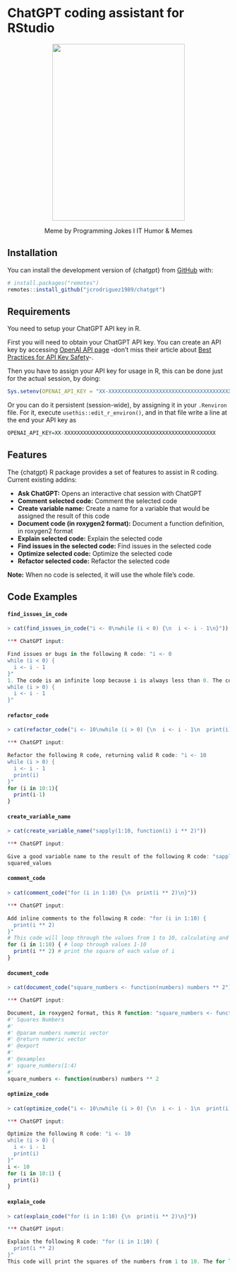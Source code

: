 
<!-- README.md is generated from README.Rmd. Please edit that file -->

# ChatGPT coding assistant for RStudio

<center>
<img width="300" height="400" src="https://media.licdn.com/dms/image/C5622AQG8D9NQ_ePuzA/feedshare-shrink_800/0/1673359083125?e=1676505600&v=beta&t=cnmYmdjyiAZ4gwZqqwJy1UXBJ5IlHWAiLWLQuSEjeYk">
<p>
Meme by Programming Jokes I IT Humor & Memes
</p>
</center>

## Installation

You can install the development version of {chatgpt} from
[GitHub](https://github.com/jcrodriguez1989/chatgpt) with:

``` r
# install.packages("remotes")
remotes::install_github("jcrodriguez1989/chatgpt")
```

## Requirements

You need to setup your ChatGPT API key in R.

First you will need to obtain your ChatGPT API key. You can create an
API key by accessing [OpenAI API
page](https://beta.openai.com/account/api-keys) -don’t miss their
article about [Best Practices for API Key
Safety](https://help.openai.com/en/articles/5112595-best-practices-for-api-key-safety)-.

Then you have to assign your API key for usage in R, this can be done
just for the actual session, by doing:

``` r
Sys.setenv(OPENAI_API_KEY = "XX-XXXXXXXXXXXXXXXXXXXXXXXXXXXXXXXXXXXXXXXXXXXXXXXX")
```

Or you can do it persistent (session-wide), by assigning it in your
`.Renviron` file. For it, execute `usethis::edit_r_environ()`, and in
that file write a line at the end your API key as

``` r
OPENAI_API_KEY=XX-XXXXXXXXXXXXXXXXXXXXXXXXXXXXXXXXXXXXXXXXXXXXXXXX
```

## Features

The {chatgpt} R package provides a set of features to assist in R
coding. Current existing addins:

- **Ask ChatGPT:** Opens an interactive chat session with ChatGPT
- **Comment selected code:** Comment the selected code
- **Create variable name:** Create a name for a variable that would be
  assigned the result of this code
- **Document code (in roxygen2 format):** Document a function
  definition, in roxygen2 format
- **Explain selected code:** Explain the selected code
- **Find issues in the selected code:** Find issues in the selected code
- **Optimize selected code:** Optimize the selected code
- **Refactor selected code:** Refactor the selected code

**Note:** When no code is selected, it will use the whole file’s code.

## Code Examples

#### `find_issues_in_code`

``` r
> cat(find_issues_in_code("i <- 0\nwhile (i < 0) {\n  i <- i - 1\n}"))

*** ChatGPT input:

Find issues or bugs in the following R code: "i <- 0
while (i < 0) {
  i <- i - 1
}"
1. The code is an infinite loop because i is always less than 0. The code should be changed to: "i <- 0
while (i > 0) {
  i <- i - 1
}"
```

#### `refactor_code`

``` r
> cat(refactor_code("i <- 10\nwhile (i > 0) {\n  i <- i - 1\n  print(i)\n}"))

*** ChatGPT input:

Refactor the following R code, returning valid R code: "i <- 10
while (i > 0) {
  i <- i - 1
  print(i)
}"
for (i in 10:1){
  print(i-1)
}
```

#### `create_variable_name`

``` r
> cat(create_variable_name("sapply(1:10, function(i) i ** 2)"))

*** ChatGPT input:

Give a good variable name to the result of the following R code: "sapply(1:10, function(i) i ** 2)"
squared_values
```

#### `comment_code`

``` r
> cat(comment_code("for (i in 1:10) {\n  print(i ** 2)\n}"))

*** ChatGPT input:

Add inline comments to the following R code: "for (i in 1:10) {
  print(i ** 2)
}"
# This code will loop through the values from 1 to 10, calculating and printing the square of each number.
for (i in 1:10) { # loop through values 1-10
  print(i ** 2) # print the square of each value of i
}
```

#### `document_code`

``` r
> cat(document_code("square_numbers <- function(numbers) numbers ** 2"))

*** ChatGPT input:

Document, in roxygen2 format, this R function: "square_numbers <- function(numbers) numbers ** 2"
#' Squares Numbers
#'
#' @param numbers numeric vector
#' @return numeric vector
#' @export
#'
#' @examples
#' square_numbers(1:4)
#'
square_numbers <- function(numbers) numbers ** 2
```

#### `optimize_code`

``` r
> cat(optimize_code("i <- 10\nwhile (i > 0) {\n  i <- i - 1\n  print(i)\n}"))

*** ChatGPT input:

Optimize the following R code: "i <- 10
while (i > 0) {
  i <- i - 1
  print(i)
}"
i <- 10
for (i in 10:1) {
  print(i)
}
```

#### `explain_code`

``` r
> cat(explain_code("for (i in 1:10) {\n  print(i ** 2)\n}"))

*** ChatGPT input:

Explain the following R code: "for (i in 1:10) {
  print(i ** 2)
}"
This code will print the squares of the numbers from 1 to 10. The for loop is created with the 'for' keyword, followed by a variable (in this case, 'i') and a range (in this case, from 1 to 10). The code within the loop will be executed for each value in the range. In this case, the code is printing the square of the variable i for each value in the range.
```
